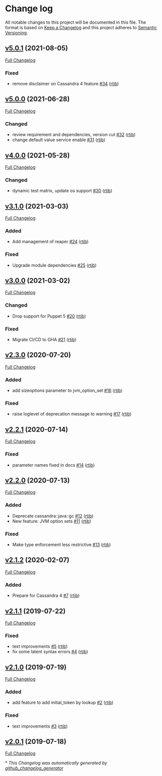 # Change log

All notable changes to this project will be documented in this file. The format is based on [Keep a Changelog](http://keepachangelog.com/en/1.0.0/) and this project adheres to [Semantic Versioning](http://semver.org).

## [v5.0.1](https://github.com/rtib/puppet-cassandra/tree/v5.0.1) (2021-08-05)

[Full Changelog](https://github.com/rtib/puppet-cassandra/compare/v5.0.0...v5.0.1)

### Fixed

- remove disclaimer on Cassandra 4 feature [\#34](https://github.com/rtib/puppet-cassandra/pull/34) ([rtib](https://github.com/rtib))

## [v5.0.0](https://github.com/rtib/puppet-cassandra/tree/v5.0.0) (2021-06-28)

[Full Changelog](https://github.com/rtib/puppet-cassandra/compare/v4.0.0...v5.0.0)

### Changed

- review requirement and dependencies, version cut [\#32](https://github.com/rtib/puppet-cassandra/pull/32) ([rtib](https://github.com/rtib))
- change default value service enable [\#31](https://github.com/rtib/puppet-cassandra/pull/31) ([rtib](https://github.com/rtib))

## [v4.0.0](https://github.com/rtib/puppet-cassandra/tree/v4.0.0) (2021-05-28)

[Full Changelog](https://github.com/rtib/puppet-cassandra/compare/v3.1.0...v4.0.0)

### Changed

- dynamic test matrix, update os support [\#30](https://github.com/rtib/puppet-cassandra/pull/30) ([rtib](https://github.com/rtib))

## [v3.1.0](https://github.com/rtib/puppet-cassandra/tree/v3.1.0) (2021-03-03)

[Full Changelog](https://github.com/rtib/puppet-cassandra/compare/v3.0.0...v3.1.0)

### Added

- Add management of reaper [\#24](https://github.com/rtib/puppet-cassandra/pull/24) ([rtib](https://github.com/rtib))

### Fixed

- Upgrade module dependencies [\#25](https://github.com/rtib/puppet-cassandra/pull/25) ([rtib](https://github.com/rtib))

## [v3.0.0](https://github.com/rtib/puppet-cassandra/tree/v3.0.0) (2021-03-02)

[Full Changelog](https://github.com/rtib/puppet-cassandra/compare/v2.3.0...v3.0.0)

### Changed

- Drop support for Puppet 5 [\#20](https://github.com/rtib/puppet-cassandra/pull/20) ([rtib](https://github.com/rtib))

### Fixed

- Migrate CI/CD to GHA [\#21](https://github.com/rtib/puppet-cassandra/pull/21) ([rtib](https://github.com/rtib))

## [v2.3.0](https://github.com/rtib/puppet-cassandra/tree/v2.3.0) (2020-07-20)

[Full Changelog](https://github.com/rtib/puppet-cassandra/compare/v2.2.1...v2.3.0)

### Added

- add sizeoptions parameter to jvm\_option\_set [\#16](https://github.com/rtib/puppet-cassandra/pull/16) ([rtib](https://github.com/rtib))

### Fixed

- raise loglevel of deprecation message to warning [\#17](https://github.com/rtib/puppet-cassandra/pull/17) ([rtib](https://github.com/rtib))

## [v2.2.1](https://github.com/rtib/puppet-cassandra/tree/v2.2.1) (2020-07-14)

[Full Changelog](https://github.com/rtib/puppet-cassandra/compare/v2.2.0...v2.2.1)

### Fixed

- parameter names fixed in docs [\#14](https://github.com/rtib/puppet-cassandra/pull/14) ([rtib](https://github.com/rtib))

## [v2.2.0](https://github.com/rtib/puppet-cassandra/tree/v2.2.0) (2020-07-13)

[Full Changelog](https://github.com/rtib/puppet-cassandra/compare/v2.1.2...v2.2.0)

### Added

- Deprecate cassandra::java::gc [\#12](https://github.com/rtib/puppet-cassandra/pull/12) ([rtib](https://github.com/rtib))
- New feature: JVM option sets [\#11](https://github.com/rtib/puppet-cassandra/pull/11) ([rtib](https://github.com/rtib))

### Fixed

- Make type enforcement less restrictive [\#13](https://github.com/rtib/puppet-cassandra/pull/13) ([rtib](https://github.com/rtib))

## [v2.1.2](https://github.com/rtib/puppet-cassandra/tree/v2.1.2) (2020-02-07)

[Full Changelog](https://github.com/rtib/puppet-cassandra/compare/v2.1.1...v2.1.2)

### Added

- Prepare for Cassandra 4 [\#7](https://github.com/rtib/puppet-cassandra/pull/7) ([rtib](https://github.com/rtib))

## [v2.1.1](https://github.com/rtib/puppet-cassandra/tree/v2.1.1) (2019-07-22)

[Full Changelog](https://github.com/rtib/puppet-cassandra/compare/v2.1.0...v2.1.1)

### Fixed

- text improvements [\#5](https://github.com/rtib/puppet-cassandra/pull/5) ([rtib](https://github.com/rtib))
- fix some latent syntax errors [\#4](https://github.com/rtib/puppet-cassandra/pull/4) ([rtib](https://github.com/rtib))

## [v2.1.0](https://github.com/rtib/puppet-cassandra/tree/v2.1.0) (2019-07-19)

[Full Changelog](https://github.com/rtib/puppet-cassandra/compare/v2.0.1...v2.1.0)

### Added

- add feature to add initial\_token by lookup [\#2](https://github.com/rtib/puppet-cassandra/pull/2) ([rtib](https://github.com/rtib))

### Fixed

- text improvements [\#3](https://github.com/rtib/puppet-cassandra/pull/3) ([rtib](https://github.com/rtib))

## [v2.0.1](https://github.com/rtib/puppet-cassandra/tree/v2.0.1) (2019-07-18)

[Full Changelog](https://github.com/rtib/puppet-cassandra/compare/f5bd00f593220c01e4b87d2d6f76e393075b8e65...v2.0.1)



\* *This Changelog was automatically generated by [github_changelog_generator](https://github.com/github-changelog-generator/github-changelog-generator)*
